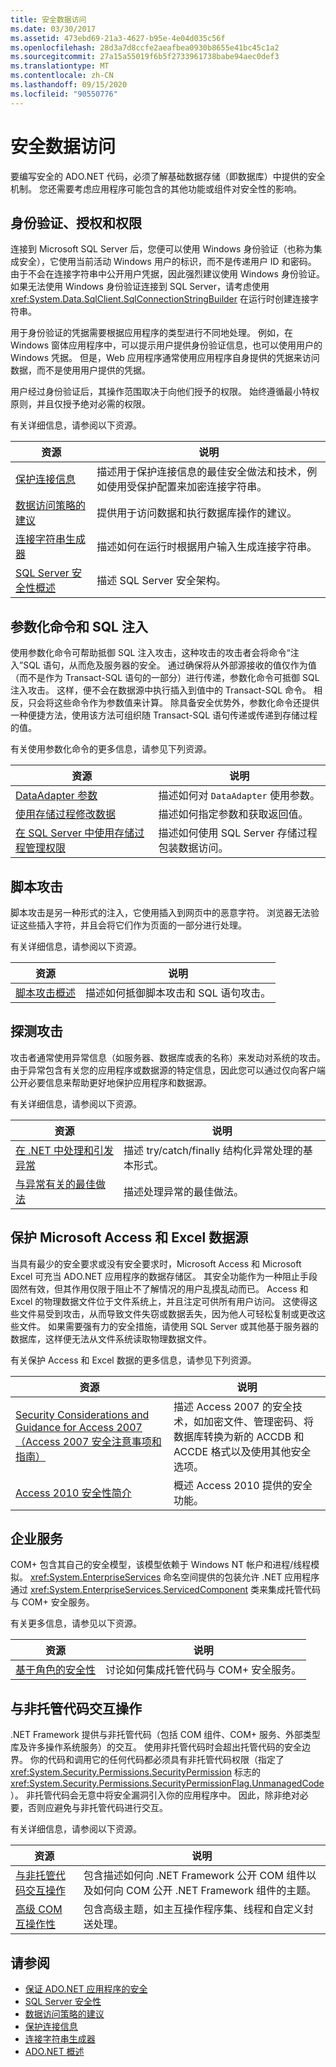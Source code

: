 ```yaml
---
title: 安全数据访问
ms.date: 03/30/2017
ms.assetid: 473ebd69-21a3-4627-b95e-4e04d035c56f
ms.openlocfilehash: 28d3a7d8ccfe2aeafbea0930b8655e41bc45c1a2
ms.sourcegitcommit: 27a15a55019f6b5f2733961738babe94aec0def3
ms.translationtype: MT
ms.contentlocale: zh-CN
ms.lasthandoff: 09/15/2020
ms.locfileid: "90550776"
---
```

# <a name="secure-data-access"></a>安全数据访问
要编写安全的 ADO.NET 代码，必须了解基础数据存储（即数据库）中提供的安全机制。 您还需要考虑应用程序可能包含的其他功能或组件对安全性的影响。  
  
## <a name="authentication-authorization-and-permissions"></a>身份验证、授权和权限  
 连接到 Microsoft SQL Server 后，您便可以使用 Windows 身份验证（也称为集成安全），它使用当前活动 Windows 用户的标识，而不是传递用户 ID 和密码。 由于不会在连接字符串中公开用户凭据，因此强烈建议使用 Windows 身份验证。 如果无法使用 Windows 身份验证连接到 SQL Server，请考虑使用 <xref:System.Data.SqlClient.SqlConnectionStringBuilder> 在运行时创建连接字符串。  
  
 用于身份验证的凭据需要根据应用程序的类型进行不同地处理。 例如，在 Windows 窗体应用程序中，可以提示用户提供身份验证信息，也可以使用用户的 Windows 凭据。 但是，Web 应用程序通常使用应用程序自身提供的凭据来访问数据，而不是使用用户提供的凭据。  
  
 用户经过身份验证后，其操作范围取决于向他们授予的权限。 始终遵循最小特权原则，并且仅授予绝对必需的权限。  
  
 有关详细信息，请参阅以下资源。  
  
|资源|说明|  
|--------------|-----------------|  
|[保护连接信息](protecting-connection-information.md)|描述用于保护连接信息的最佳安全做法和技术，例如使用受保护配置来加密连接字符串。|  
|[数据访问策略的建议](/previous-versions/visualstudio/visual-studio-2008/8fxztkff(v=vs.90))|提供用于访问数据和执行数据库操作的建议。|  
|[连接字符串生成器](connection-string-builders.md)|描述如何在运行时根据用户输入生成连接字符串。|  
|[SQL Server 安全性概述](./sql/overview-of-sql-server-security.md)|描述 SQL Server 安全架构。|  
  
## <a name="parameterized-commands-and-sql-injection"></a>参数化命令和 SQL 注入  
 使用参数化命令可帮助抵御 SQL 注入攻击，这种攻击的攻击者会将命令“注入”SQL 语句，从而危及服务器的安全。 通过确保将从外部源接收的值仅作为值（而不是作为 Transact-SQL 语句的一部分）进行传递，参数化命令可抵御 SQL 注入攻击。 这样，便不会在数据源中执行插入到值中的 Transact-SQL 命令。 相反，只会将这些命令作为参数值来计算。 除具备安全优势外，参数化命令还提供一种便捷方法，使用该方法可组织随 Transact-SQL 语句传递或传递到存储过程的值。  
  
 有关使用参数化命令的更多信息，请参见下列资源。  
  
|资源|说明|  
|--------------|-----------------|  
|[DataAdapter 参数](dataadapter-parameters.md)|描述如何对 `DataAdapter` 使用参数。|  
|[使用存储过程修改数据](modifying-data-with-stored-procedures.md)|描述如何指定参数和获取返回值。|  
|[在 SQL Server 中使用存储过程管理权限](./sql/managing-permissions-with-stored-procedures-in-sql-server.md)|描述如何使用 SQL Server 存储过程包装数据访问。|  
  
## <a name="script-exploits"></a>脚本攻击  
 脚本攻击是另一种形式的注入，它使用插入到网页中的恶意字符。 浏览器无法验证这些插入字符，并且会将它们作为页面的一部分进行处理。  
  
 有关详细信息，请参阅以下资源。  
  
|资源|说明|  
|--------------|-----------------|  
|[脚本攻击概述](/previous-versions/aspnet/w1sw53ds(v=vs.100))|描述如何抵御脚本攻击和 SQL 语句攻击。|  
  
## <a name="probing-attacks"></a>探测攻击  
 攻击者通常使用异常信息（如服务器、数据库或表的名称）来发动对系统的攻击。 由于异常包含有关您的应用程序或数据源的特定信息，因此您可以通过仅向客户端公开必要信息来帮助更好地保护应用程序和数据源。  
  
 有关详细信息，请参阅以下资源。  
  
|资源|说明|  
|--------------|-----------------|  
|[在 .NET 中处理和引发异常](../../../standard/exceptions/index.md)|描述 try/catch/finally 结构化异常处理的基本形式。|  
|[与异常有关的最佳做法](../../../standard/exceptions/best-practices-for-exceptions.md)|描述处理异常的最佳做法。|  
  
## <a name="protecting-microsoft-access-and-excel-data-sources"></a>保护 Microsoft Access 和 Excel 数据源  
 当具有最少的安全要求或没有安全要求时，Microsoft Access 和 Microsoft Excel 可充当 ADO.NET 应用程序的数据存储区。 其安全功能作为一种阻止手段固然有效，但其作用仅限于阻止不了解情况的用户乱摸乱动而已。 Access 和 Excel 的物理数据文件位于文件系统上，并且注定可供所有用户访问。 这使得这些文件易受到攻击，从而导致文件失窃或数据丢失，因为他人可轻松复制或更改这些文件。 如果需要强有力的安全措施，请使用 SQL Server 或其他基于服务器的数据库，这样便无法从文件系统读取物理数据文件。  
  
 有关保护 Access 和 Excel 数据的更多信息，请参见下列资源。  
  
|资源|说明|  
|--------------|-----------------|  
|[Security Considerations and Guidance for Access 2007（Access 2007 安全注意事项和指南）](/previous-versions/office/developer/office-2007/bb421308(v=office.12))|描述 Access 2007 的安全技术，如加密文件、管理密码、将数据库转换为新的 ACCDB 和 ACCDE 格式以及使用其他安全选项。|  
|[Access 2010 安全性简介](https://support.office.com/article/Introduction-to-Access-2010-security-CAE6D764-0318-4622-955F-68D9F186D6CA)|概述 Access 2010 提供的安全功能。|  
## <a name="enterprise-services"></a>企业服务  
 COM+ 包含其自己的安全模型，该模型依赖于 Windows NT 帐户和进程/线程模拟。 <xref:System.EnterpriseServices> 命名空间提供的包装允许 .NET 应用程序通过 <xref:System.EnterpriseServices.ServicedComponent> 类来集成托管代码与 COM+ 安全服务。  
  
 有关更多信息，请参见以下资源。  
  
|资源|说明|  
|--------------|-----------------|  
|[基于角色的安全性](/previous-versions/dotnet/netframework-1.1/s6y8k15h(v=vs.71))|讨论如何集成托管代码与 COM+ 安全服务。|  
  
## <a name="interoperating-with-unmanaged-code"></a>与非托管代码交互操作  
 .NET Framework 提供与非托管代码（包括 COM 组件、COM+ 服务、外部类型库及许多操作系统服务）的交互。 使用非托管代码时会超出托管代码的安全边界。 你的代码和调用它的任何代码都必须具有非托管代码权限（指定了 <xref:System.Security.Permissions.SecurityPermission> 标志的 <xref:System.Security.Permissions.SecurityPermissionFlag.UnmanagedCode>）。 非托管代码会无意中将安全漏洞引入你的应用程序中。 因此，除非绝对必要，否则应避免与非托管代码进行交互。  
  
 有关详细信息，请参阅以下资源。  
  
|资源|说明|  
|--------------|-----------------|  
|[与非托管代码交互操作](../../interop/index.md)|包含描述如何向 .NET Framework 公开 COM 组件以及如何向 COM 公开 .NET Framework 组件的主题。|
|[高级 COM 互操作性](/previous-versions/dotnet/netframework-4.0/bd9cdfyx(v=vs.100))|包含高级主题，如主互操作程序集、线程和自定义封送处理。|

## <a name="see-also"></a>请参阅

- [保证 ADO.NET 应用程序的安全](securing-ado-net-applications.md)
- [SQL Server 安全性](./sql/sql-server-security.md)
- [数据访问策略的建议](/previous-versions/visualstudio/visual-studio-2008/8fxztkff(v=vs.90))
- [保护连接信息](protecting-connection-information.md)
- [连接字符串生成器](connection-string-builders.md)
- [ADO.NET 概述](ado-net-overview.md)
